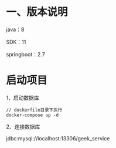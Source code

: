 # 一、版本说明
java：8

SDK：11

springboot：2.7

# 启动项目
1、启动数据库
```agsl
// dockerfile目录下执行
docker-compose up -d
```
2、连接数据库

jdbc:mysql://localhost:13306/geek_service


